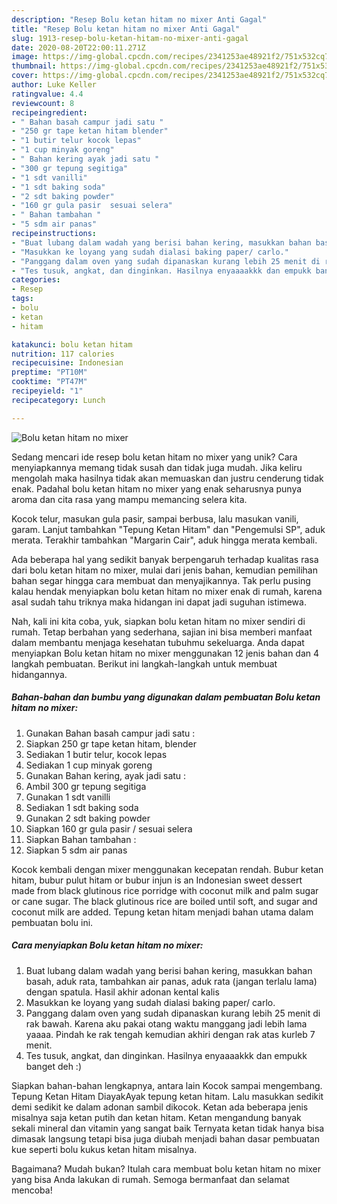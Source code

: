 ```yaml
---
description: "Resep Bolu ketan hitam no mixer Anti Gagal"
title: "Resep Bolu ketan hitam no mixer Anti Gagal"
slug: 1913-resep-bolu-ketan-hitam-no-mixer-anti-gagal
date: 2020-08-20T22:00:11.271Z
image: https://img-global.cpcdn.com/recipes/2341253ae48921f2/751x532cq70/bolu-ketan-hitam-no-mixer-foto-resep-utama.jpg
thumbnail: https://img-global.cpcdn.com/recipes/2341253ae48921f2/751x532cq70/bolu-ketan-hitam-no-mixer-foto-resep-utama.jpg
cover: https://img-global.cpcdn.com/recipes/2341253ae48921f2/751x532cq70/bolu-ketan-hitam-no-mixer-foto-resep-utama.jpg
author: Luke Keller
ratingvalue: 4.4
reviewcount: 8
recipeingredient:
- " Bahan basah campur jadi satu "
- "250 gr tape ketan hitam blender"
- "1 butir telur kocok lepas"
- "1 cup minyak goreng"
- " Bahan kering ayak jadi satu "
- "300 gr tepung segitiga"
- "1 sdt vanilli"
- "1 sdt baking soda"
- "2 sdt baking powder"
- "160 gr gula pasir  sesuai selera"
- " Bahan tambahan "
- "5 sdm air panas"
recipeinstructions:
- "Buat lubang dalam wadah yang berisi bahan kering, masukkan bahan basah, aduk rata, tambahkan air panas, aduk rata (jangan terlalu lama) dengan spatula. Hasil akhir adonan kental kalis"
- "Masukkan ke loyang yang sudah dialasi baking paper/ carlo."
- "Panggang dalam oven yang sudah dipanaskan kurang lebih 25 menit di rak bawah. Karena aku pakai otang waktu manggang jadi lebih lama yaaaa. Pindah ke rak tengah kemudian akhiri dengan rak atas kurleb 7 menit."
- "Tes tusuk, angkat, dan dinginkan. Hasilnya enyaaaakkk dan empukk banget deh :)"
categories:
- Resep
tags:
- bolu
- ketan
- hitam

katakunci: bolu ketan hitam 
nutrition: 117 calories
recipecuisine: Indonesian
preptime: "PT10M"
cooktime: "PT47M"
recipeyield: "1"
recipecategory: Lunch

---
```



![Bolu ketan hitam no mixer](https://img-global.cpcdn.com/recipes/2341253ae48921f2/751x532cq70/bolu-ketan-hitam-no-mixer-foto-resep-utama.jpg)

Sedang mencari ide resep bolu ketan hitam no mixer yang unik? Cara menyiapkannya memang tidak susah dan tidak juga mudah. Jika keliru mengolah maka hasilnya tidak akan memuaskan dan justru cenderung tidak enak. Padahal bolu ketan hitam no mixer yang enak seharusnya punya aroma dan cita rasa yang mampu memancing selera kita.

Kocok telur, masukan gula pasir, sampai berbusa, lalu masukan vanili, garam. Lanjut tambahkan &#34;Tepung Ketan Hitam&#34; dan &#34;Pengemulsi SP&#34;, aduk merata. Terakhir tambahkan &#34;Margarin Cair&#34;, aduk hingga merata kembali.

Ada beberapa hal yang sedikit banyak berpengaruh terhadap kualitas rasa dari bolu ketan hitam no mixer, mulai dari jenis bahan, kemudian pemilihan bahan segar hingga cara membuat dan menyajikannya. Tak perlu pusing kalau hendak menyiapkan bolu ketan hitam no mixer enak di rumah, karena asal sudah tahu triknya maka hidangan ini dapat jadi suguhan istimewa.


Nah, kali ini kita coba, yuk, siapkan bolu ketan hitam no mixer sendiri di rumah. Tetap berbahan yang sederhana, sajian ini bisa memberi manfaat dalam membantu menjaga kesehatan tubuhmu sekeluarga. Anda dapat menyiapkan Bolu ketan hitam no mixer menggunakan 12 jenis bahan dan 4 langkah pembuatan. Berikut ini langkah-langkah untuk membuat hidangannya.

<!--inarticleads1-->

##### Bahan-bahan dan bumbu yang digunakan dalam pembuatan Bolu ketan hitam no mixer:

1. Gunakan  Bahan basah campur jadi satu :
1. Siapkan 250 gr tape ketan hitam, blender
1. Sediakan 1 butir telur, kocok lepas
1. Sediakan 1 cup minyak goreng
1. Gunakan  Bahan kering, ayak jadi satu :
1. Ambil 300 gr tepung segitiga
1. Gunakan 1 sdt vanilli
1. Sediakan 1 sdt baking soda
1. Gunakan 2 sdt baking powder
1. Siapkan 160 gr gula pasir / sesuai selera
1. Siapkan  Bahan tambahan :
1. Siapkan 5 sdm air panas


Kocok kembali dengan mixer menggunakan kecepatan rendah. Bubur ketan hitam, bubur pulut hitam or bubur injun is an Indonesian sweet dessert made from black glutinous rice porridge with coconut milk and palm sugar or cane sugar. The black glutinous rice are boiled until soft, and sugar and coconut milk are added. Tepung ketan hitam menjadi bahan utama dalam pembuatan bolu ini. 

<!--inarticleads2-->

##### Cara menyiapkan Bolu ketan hitam no mixer:

1. Buat lubang dalam wadah yang berisi bahan kering, masukkan bahan basah, aduk rata, tambahkan air panas, aduk rata (jangan terlalu lama) dengan spatula. Hasil akhir adonan kental kalis
1. Masukkan ke loyang yang sudah dialasi baking paper/ carlo.
1. Panggang dalam oven yang sudah dipanaskan kurang lebih 25 menit di rak bawah. Karena aku pakai otang waktu manggang jadi lebih lama yaaaa. Pindah ke rak tengah kemudian akhiri dengan rak atas kurleb 7 menit.
1. Tes tusuk, angkat, dan dinginkan. Hasilnya enyaaaakkk dan empukk banget deh :)


Siapkan bahan-bahan lengkapnya, antara lain Kocok sampai mengembang. Tepung Ketan Hitam DiayakAyak tepung ketan hitam. Lalu masukkan sedikit demi sedikit ke dalam adonan sambil dikocok. Ketan ada beberapa jenis misalnya saja ketan putih dan ketan hitam. Ketan mengandung banyak sekali mineral dan vitamin yang sangat baik Ternyata ketan tidak hanya bisa dimasak langsung tetapi bisa juga diubah menjadi bahan dasar pembuatan kue seperti bolu kukus ketan hitam misalnya. 

Bagaimana? Mudah bukan? Itulah cara membuat bolu ketan hitam no mixer yang bisa Anda lakukan di rumah. Semoga bermanfaat dan selamat mencoba!

